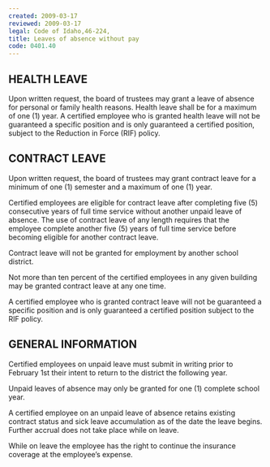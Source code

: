 ```yaml
---
created: 2009-03-17
reviewed: 2009-03-17
legal: Code of Idaho,46-224,
title: Leaves of absence without pay
code: 0401.40
---
```



## HEALTH LEAVE

Upon written request, the board of trustees may grant a leave of absence for personal or family health reasons. Health leave shall be for a maximum of one (1) year. A certified employee who is granted health leave will not be guaranteed a specific position and is only guaranteed a certified position, subject to the Reduction in Force (RIF) policy.

## CONTRACT LEAVE

Upon written request, the board of trustees may grant contract leave for a minimum of one (1) semester and a maximum of one (1) year.

Certified employees are eligible for contract leave after completing five (5) consecutive years of full time service without another unpaid leave of absence. The use of contract leave of any length requires that the employee complete another five (5) years of full time service before becoming eligible for another contract leave.

Contract leave will not be granted for employment by another school district.

Not more than ten percent of the certified employees in any given building may be granted contract leave at any one time.

A certified employee who is granted contract leave will not be guaranteed a specific position and is only guaranteed a certified position subject to the RIF policy.

## GENERAL INFORMATION

Certified employees on unpaid leave must submit in writing prior to February 1st their intent to return to the district the following year.

Unpaid leaves of absence may only be granted for one (1) complete school year.

A certified employee on an unpaid leave of absence retains existing contract status and sick leave accumulation as of the date the leave begins. Further accrual does not take place while on leave.

While on leave the employee has the right to continue the insurance coverage at the employee’s expense.

